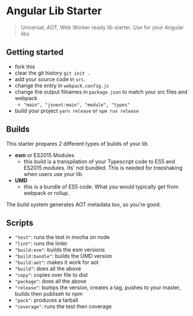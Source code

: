 # Angular Lib Starter
> Universal, AOT, Web Worker ready lib starter. Use for your Angular libs


## Getting started
* fork this
* clear the git history `git init .`
* add your source code in `src`.
* change the entry in `webpack.config.js`
* change the output filnames in `package.json` to match your src files and webpack
  * `"main", "jsnext:main", "module", "types"`
* build your project `yarn release` or `npm run release`

## Builds
This starter prepares 2 different types of builds of your lib
* **esm** or ES2015 Modules
  * this build is a transpilation of your Typescript code to ES5 and ES2015 modules. Its' not bundled. This is needed for treeshaking when users use your lib
* **UMD**
  * this is a bundle of ES5 code. What you would typically get from webpack or rollup.

The build system generates AOT metadata too, so you're good.


## Scripts
* `"test"`: runs the test in mocha on node
* `"lint"`: runs the linter
* `"build:esm"`: builds the esm versions
* `"build:bundle"`: builds the UMD version
* `"build:aot"`: makes it work for aot
* `"build"`: does all the above
* `"copy"`: copies over file to dist
* `"package"`: does all the above
* `"release"`: bumps the version, creates a tag, pushes to your master, builds then publiseh to npm
* `"pack"`: produces a tarball
* `"coverage"`: runs the test then coverage
